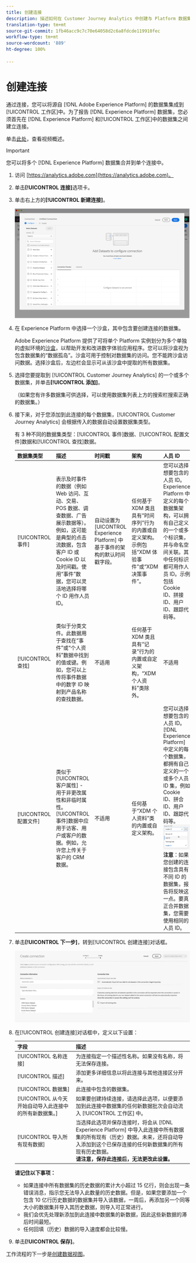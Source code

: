 ```yaml
---
title: 创建连接
description: 描述如何在 Customer Journey Analytics 中创建与 Platform 数据集的连接。
translation-type: tm+mt
source-git-commit: 1fb46acc9c7c70e64058d2c6a8fdcde119910fec
workflow-type: tm+mt
source-wordcount: '889'
ht-degree: 100%

---
```



# 创建连接

通过连接，您可以将源自 [!DNL Adobe Experience Platform] 的数据集集成到[!UICONTROL 工作区]中。为了报告 [!DNL Experience Platform] 数据集，您必须首先在 [!DNL Experience Platform] 和[!UICONTROL 工作区]中的数据集之间建立连接。

单击[此处](https://docs.adobe.com/content/help/en/platform-learn/tutorials/cja/connecting-customer-journey-analytics-to-data-sources-in-platform.html)，查看视频概述。

>[!IMPORTANT]
>
> 您可以将多个 [!DNL Experience Platform] 数据集合并到单个连接中。

1. 访问 [https://analytics.adobe.com](https://analytics.adobe.com)。

1. 单击&#x200B;**[!UICONTROL 连接]**&#x200B;选项卡。

1. 单击右上方的&#x200B;**[!UICONTROL 新建连接]**。

   ![创建连接](assets/create-connection.png)

1. 在 Experience Platform 中选择一个沙盒，其中包含要创建连接的数据集。

   Adobe Experience Platform 提供了可将单个 Platform 实例划分为多个单独的虚拟环境的[沙盒](https://docs.adobe.com/content/help/zh-Hans/experience-platform/sandbox/home.html)，以帮助开发和改进数字体验应用程序。您可以将沙盒视为包含数据集的“数据孤岛”。沙盒可用于控制对数据集的访问。您不能跨沙盒访问数据。选择沙盒后，左边栏会显示可从该沙盒中提取的所有数据集。

1. 选择您要提取到 [!UICONTROL Customer Journey Analytics] 的一个或多个数据集，并单击&#x200B;**[!UICONTROL 添加]**。

   （如果您有许多数据集可供选择，可以使用数据集列表上方的搜索栏搜索正确的数据集。）

1. 接下来，对于您添加到此连接的每个数据集，[!UICONTROL Customer Journey Analytics] 会根据传入的数据自动设置数据集类型。

   有 3 种不同的数据集类型：[!UICONTROL 事件]数据、[!UICONTROL 配置文件]数据和[!UICONTROL 查找]数据。

   | 数据集类型 | 描述 | 时间戳 | 架构 | 人员 ID |
   |---|---|---|---|---|
   | [!UICONTROL 事件] | 表示及时事件的数据（例如 Web 访问、互动、交易、POS 数据、调查数据、广告展示数据等）。例如，这可能是典型的点击流数据，包含客户 ID 或 Cookie ID 以及时间戳。使用“事件”数据，您可以灵活地选择将哪个 ID 用作人员 ID。 | 自动设置为 [UICONTROL Experience Platform] 中基于事件的架构的默认时间戳字段。 | 任何基于 XDM 类且具有“时间序列”行为的内置或自定义架构。示例包括“XDM 体验事件”或“XDM 决策事件”。 | 您可以选择想要包含的人员 ID。Experience Platform 中定义的每个数据集架构，可以拥有自己定义的一个或多个标识集，并与命名空间关联。其中任何标识都可用作人员 ID。示例包括 Cookie ID、拼接 ID、用户 ID、跟踪代码等。 |
   | [!UICONTROL 查找] | 类似于分类文件。此数据用于查找在“事件”或“个人资料”数据中找到的值或键。例如，您可以上传将事件数据中的数字 ID 映射到产品名称的查找数据。 | 不适用 | 任何基于 XDM 类且具有“记录”行为的内置或自定义架构，“XDM 个人资料”类除外。 | 不适用 |
   | [!UICONTROL 配置文件] | 类似于[!UICONTROL 客户属性] - 用于非更改属性和非临时属性。[!UICONTROL 事件]数据中应用于访客、用户或客户的数据。例如，允许您上传关于客户的 CRM 数据。 | 不适用 | 任何基于“XDM 个人资料”类的内置或自定义架构。 | 您可以选择想要包含的人员 ID。[!DNL Experience Platform] 中定义的每个数据集，都拥有自己定义的一个或多个人员 ID 集，例如 Cookie ID、拼合 ID、用户 ID、跟踪代码等。<br>![人员 ID](assets/person-id.png)**注意&#x200B;**：如果您创建的连接包含具有不同 ID 的数据集，报告将反映这一点。要真正合并数据集，您需要使用相同的人员 ID。 |

1. 单击&#x200B;**[!UICONTROL 下一步]**，转到[!UICONTROL 创建连接]对话框。

   ![创建连接](assets/create-connection2.png)

1. 在[!UICONTROL 创建连接]对话框中，定义以下设置：

   | 字段 | 描述 |
   |---|---|
   | [!UICONTROL 名称连接] | 为连接指定一个描述性名称。如果没有名称，将无法保存连接。 |
   | [!UICONTROL 描述] | 添加更多详细信息以将此连接与其他连接区分开来。 |
   | [!UICONTROL 数据集] | 此连接中包含的数据集。 |
   | [!UICONTROL 从今天开始自动导入此连接中的所有新数据集。] | 如果要创建持续连接，请选择此选项，以便要添加到此连接中数据集的任何新数据批次会自动流入 [!UICONTROL 工作区] 中。 |
   | [!UICONTROL 导入所有现有数据] | 当选择此选项并保存连接时，将会从 [!DNL Experience Platform] 中导入此连接中所有数据集的所有现有（历史）数据。未来，还将自动导入添加到这个已保存连接的任何新数据集的所有现有历史数据。<br>**请注意，保存此连接后，无法更改此设置。** |

   **请记住以下事项：**

   * 如果连接中所有数据集的历史数据的累计大小超过 15 亿行，则会出现一条错误消息，指示您无法导入此数量的历史数据。但是，如果您要添加一个包含 10 亿行历史数据的数据集并导入该数据，一周后，再添加另一个同等大小的数据集并导入其历史数据，则导入可正常进行。
   * 我们会优先处理新添加到此连接中数据集的新数据，因此这些新数据的滞后时间最短。
   * 任何回填（历史）数据的导入速度都会比较慢。

1. 单击&#x200B;**[!UICONTROL 保存]**。

工作流程的下一步是[创建数据视图](/help/data-views/create-dataview.md)。
